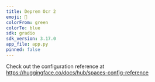 ```yaml
---
title: Deprem Ocr 2
emoji: 👀
colorFrom: green
colorTo: blue
sdk: gradio
sdk_version: 3.17.0
app_file: app.py
pinned: false
---
```


Check out the configuration reference at https://huggingface.co/docs/hub/spaces-config-reference
